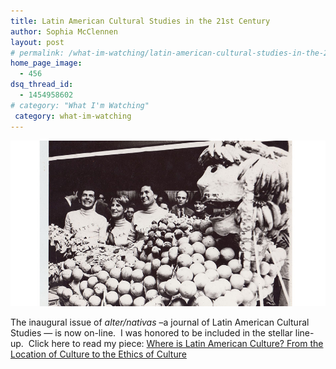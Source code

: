 ```yaml
---
title: Latin American Cultural Studies in the 21st Century
author: Sophia McClennen
layout: post
# permalink: /what-im-watching/latin-american-cultural-studies-in-the-21st-century/
home_page_image:
  - 456
dsq_thread_id:
  - 1454958602
# category: "What I'm Watching"
 category: what-im-watching
---
```


![](/assets/img/HirschMarabunta.jpg)

The inaugural issue of *alter/nativas* &#8211;a journal of Latin American Cultural Studies &#8212; is now on-line.  I was honored to be included in the stellar line-up.  Click here to read my piece: [Where is Latin American Culture? From the Location of Culture to the Ethics of Culture][1]

 [1]: http://alternativas.osu.edu/en/issues/autumn-2013/essays/where-is-latin-american-culture.html

